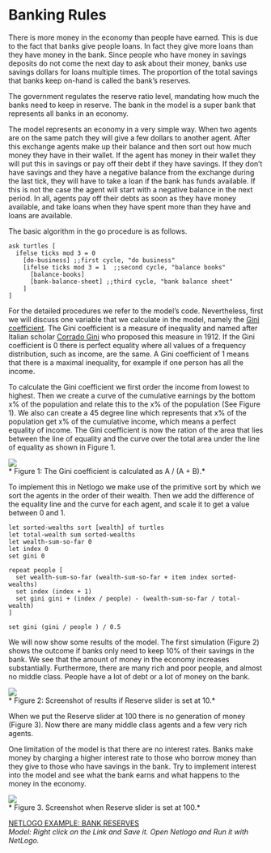# Banking Rules
There is more money in the economy than people have earned. This is due to the fact that banks give people loans. In fact they give more loans than they have money in the bank. Since people who have money in savings deposits do not come the next day to ask about their money, banks use savings dollars for loans multiple times. The proportion of the total savings that banks keep on-hand is called the bank’s reserves.

The government regulates the reserve ratio level, mandating how much the banks need to keep in reserve. The bank in the model is a super bank that represents all banks in an economy.

The model represents an economy in a very simple way. When two agents are on the same patch they will give a few dollars to another agent. After this exchange agents make up their balance and then sort out how much money they have in their wallet. If the agent has money in their wallet they will put this in savings or pay off their debt if they have savings. If they don’t have savings and they have a negative balance from the exchange during the last tick, they will have to take a loan if the bank has funds available. If this is not the case the agent will start with a negative balance in the next period. In all, agents pay off their debts as soon as they have money available, and take loans when they have spent more than they have and loans are available.

The basic algorithm in the go procedure is as follows.
```
ask turtles [
  ifelse ticks mod 3 = 0
    [do-business] ;;first cycle, "do business"
    [ifelse ticks mod 3 = 1  ;;second cycle, "balance books"
      [balance-books]
      [bank-balance-sheet] ;;third cycle, "bank balance sheet"
    ]
]
```
For the detailed procedures we refer to the model’s code. Nevertheless, first we will discuss one variable that we calculate in the model, namely the [Gini coefficient](http://en.wikipedia.org/wiki/Gini_coefficient). The Gini coefficient is a measure of inequality and named after Italian scholar [Corrado Gini](http://en.wikipedia.org/wiki/Corrado_Gini) who proposed this measure in 1912. If the Gini coefficient is 0 there is perfect equality where all values of a frequency distribution, such as income, are the same. A Gini coefficient of 1 means that there is a maximal inequality, for example if one person has all the income.

To calculate the Gini coefficient we first order the income from lowest to highest. Then we create a curve of the cumulative earnings by the bottom x% of the population and relate this to the x% of the population (See Figure 1). We also can create a 45 degree line which represents that x% of the population get x% of the cumulative income, which means a perfect equality of income. The Gini coefficient is now the ration of the area that lies between the line of equality and the curve over the total area under the line of equality as shown in Figure 1.

![](https://raw.githubusercontent.com/comses/intro-to-abm/master/assets/images/Ch_10_Fig_1.png)<br>*
Figure 1: The Gini coefficient is calculated as A / (A + B).*

To implement this in Netlogo we make use of the primitive sort by which we sort the agents in the order of their wealth. Then we add the difference of the equality line and the curve for each agent, and scale it to get a value between 0 and 1.
```
let sorted-wealths sort [wealth] of turtles
let total-wealth sum sorted-wealths
let wealth-sum-so-far 0
let index 0
set gini 0

repeat people [
  set wealth-sum-so-far (wealth-sum-so-far + item index sorted-wealths)
  set index (index + 1)
  set gini gini + (index / people) - (wealth-sum-so-far / total-wealth)
]

set gini (gini / people ) / 0.5
```
We will now show some results of the model. The first simulation (Figure 2) shows the outcome if banks only need to keep 10% of their savings in the bank. We see that the amount of money in the economy increases substantially. Furthermore, there are many rich and poor people, and almost no middle class. People have a lot of debt or a lot of money on the bank.

![](https://raw.githubusercontent.com/comses/intro-to-abm/master/assets/images/Ch_10_Fig_2.png)<br>*
Figure 2: Screenshot of results if Reserve slider is set at 10.*

When we put the Reserve slider at 100 there is no generation of money (Figure 3). Now there are many middle class agents and a few very rich agents.

One limitation of the model is that there are no interest rates. Banks make money by charging a higher interest rate to those who borrow money than they give to those who have savings in the bank. Try to implement interest into the model and see what the bank earns and what happens to the money in the economy.

![](https://raw.githubusercontent.com/comses/intro-to-abm/master/assets/images/Ch_10_Fig_3.png)<br>*
Figure 3. Screenshot when Reserve slider is set at 100.*

[NETLOGO EXAMPLE: BANK RESERVES](https://raw.githubusercontent.com/comses/intro-to-abm/master/assets/netlogo/bankreserves.nlogo)<br>*Model: Right click on the Link and Save it. Open Netlogo and Run it with NetLogo.*
